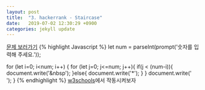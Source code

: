 ```yaml
---
layout: post
title:  "3. hackerrank - Staircase"
date:   2019-07-02 12:30:29 +0900
categories: jekyll update
---
```


[문제 보러가기][site_address]
{% highlight Javascript %}
let num = parseInt(prompt('숫자를 입력해 주세요.'));

for (let i=0; i<num; i++) {
	for (let j=0; j<=num; j++){
    	if(j < (num-i)){
    		document.write('&nbsp');
        }else{
    		document.write('*');
        }
    }
    document.write('<br>');
}
{% endhighlight %}
[w3schools][w3_site_address]에서 작동시켜보자


[site_address]: https://www.hackerrank.com/challenges/staircase/problem
[w3_site_address]: https://www.w3schools.com/html/tryit.asp?filename=tryhtml_default
